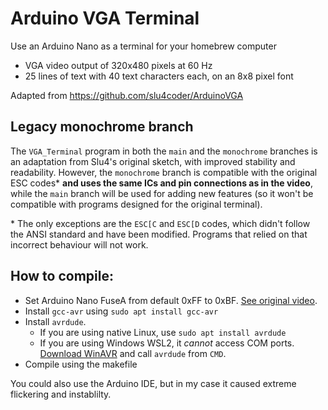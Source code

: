 # Arduino VGA Terminal

Use an Arduino Nano as a terminal for your homebrew computer
- VGA video output of 320x480 pixels at 60 Hz 
- 25 lines of text with 40 text characters each, on an 8x8 pixel font

Adapted from https://github.com/slu4coder/ArduinoVGA

## Legacy monochrome branch

The `VGA_Terminal` program in both the `main` and the `monochrome` branches is an adaptation from Slu4's original sketch, with improved stability and readability.
However, the `monochrome` branch is compatible with the original ESC codes* **and uses the same ICs and pin connections as in the video**, while the `main` branch will be used for adding new features (so it won't be compatible with programs designed for the original terminal).

\* The only exceptions are the `ESC[C` and `ESC[D` codes, which didn't follow the ANSI standard and have been modified. Programs that relied on that incorrect behaviour will not work.

## How to compile:

- Set Arduino Nano FuseA from default 0xFF to 0xBF. [See original video](https://youtu.be/Id3VYybrcws?t=269).
- Install `gcc-avr` using `sudo apt install gcc-avr`
- Install `avrdude`.
    - If you are using native Linux, use `sudo apt install avrdude`
    - If you are using Windows WSL2, it *cannot* access COM ports. [Download WinAVR](https://sourceforge.net/projects/winavr/) and call `avrdude` from `CMD`.
- Compile using the makefile

You could also use the Arduino IDE, but in my case it caused extreme flickering and instablilty.
